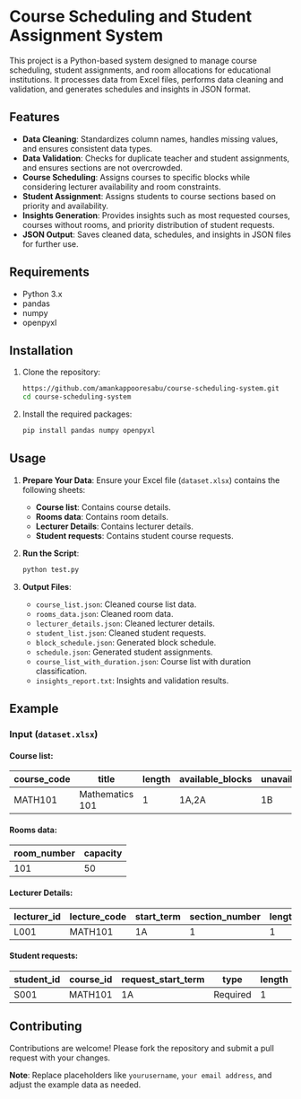 # Course Scheduling and Student Assignment System

This project is a Python-based system designed to manage course scheduling, student assignments, and room allocations for educational institutions. It processes data from Excel files, performs data cleaning and validation, and generates schedules and insights in JSON format.

## Features

- **Data Cleaning**: Standardizes column names, handles missing values, and ensures consistent data types.
- **Data Validation**: Checks for duplicate teacher and student assignments, and ensures sections are not overcrowded.
- **Course Scheduling**: Assigns courses to specific blocks while considering lecturer availability and room constraints.
- **Student Assignment**: Assigns students to course sections based on priority and availability.
- **Insights Generation**: Provides insights such as most requested courses, courses without rooms, and priority distribution of student requests.
- **JSON Output**: Saves cleaned data, schedules, and insights in JSON files for further use.

## Requirements

- Python 3.x
- pandas
- numpy
- openpyxl

## Installation

1. Clone the repository:
   ```bash
   https://github.com/amankappooresabu/course-scheduling-system.git
   cd course-scheduling-system
   ```

2. Install the required packages:
   ```bash
   pip install pandas numpy openpyxl
   ```

## Usage

1. **Prepare Your Data**: Ensure your Excel file (`dataset.xlsx`) contains the following sheets:
   - **Course list**: Contains course details.
   - **Rooms data**: Contains room details.
   - **Lecturer Details**: Contains lecturer details.
   - **Student requests**: Contains student course requests.

2. **Run the Script**:
   ```bash
   python test.py
   ```

3. **Output Files**:
   - `course_list.json`: Cleaned course list data.
   - `rooms_data.json`: Cleaned room data.
   - `lecturer_details.json`: Cleaned lecturer details.
   - `student_list.json`: Cleaned student requests.
   - `block_schedule.json`: Generated block schedule.
   - `schedule.json`: Generated student assignments.
   - `course_list_with_duration.json`: Course list with duration classification.
   - `insights_report.txt`: Insights and validation results.

## Example

### Input (`dataset.xlsx`)

#### Course list:
| course_code | title            | length | available_blocks | unavailable_blocks | maximum_section_size | number_of_sections |
|------------|-----------------|--------|------------------|--------------------|----------------------|--------------------|
| MATH101    | Mathematics 101 | 1      | 1A,2A           | 1B                 | 30                   | 2                  |

#### Rooms data:
| room_number | capacity |
|------------|----------|
| 101        | 50       |

#### Lecturer Details:
| lecturer_id | lecture_code | start_term | section_number | length |
|------------|--------------|------------|----------------|--------|
| L001       | MATH101      | 1A         | 1              | 1      |

#### Student requests:
| student_id | course_id | request_start_term | type     | length |
|-----------|-----------|--------------------|---------|--------|
| S001      | MATH101   | 1A                 | Required | 1      |


## Contributing

Contributions are welcome! Please fork the repository and submit a pull request with your changes.


**Note**: Replace placeholders like `yourusername`, `your email address`, and adjust the example data as needed.

